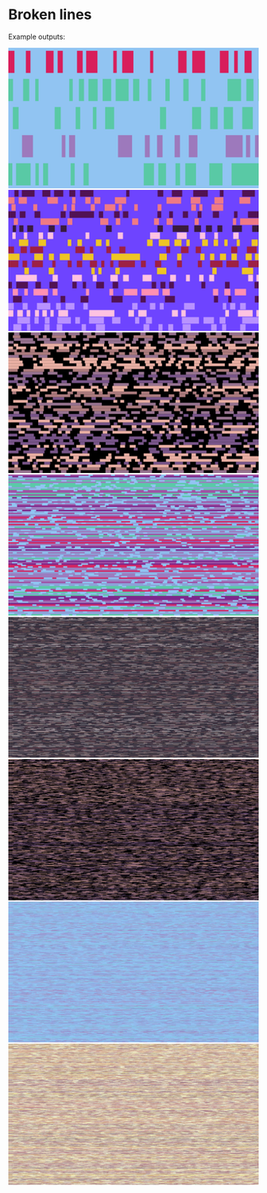 #  Broken lines

Example outputs:

![](output-0.png)
![](output-1.png)
![](output-2.png)
![](output-3.png)
![](output-5.png)
![](output-6.png)
![](output-7.png)
![](output-8.png)
